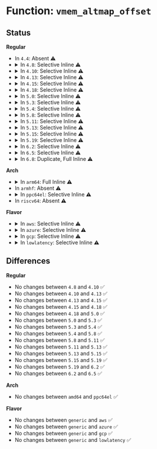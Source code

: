 # Function: <code>vmem_altmap_offset</code>

## Status
<b>Regular</b>
<ul>
<li>
In <code>4.4</code>: Absent ⚠️
</li>
<li>
<details>
<summary>In <code>4.8</code>: Selective Inline ⚠️</summary>

```c
long unsigned int vmem_altmap_offset(struct vmem_altmap *altmap);
```

**Collision:** Unique Global

**Inline:** Selective

**Transformation:** False

**Instances:**

```
In kernel/memremap.c (ffffffff8119e5c0)
Location: kernel/memremap.c:390
Inline: True
Direct callers:
  - arch/x86/mm/init_64.c:arch_remove_memory
  - mm/memory_hotplug.c:__remove_pages
  - mm/memory_hotplug.c:__add_pages
```
**Symbols:**

```
ffffffff8119e5c0-ffffffff8119e5d3: vmem_altmap_offset (STB_GLOBAL)
```
</details>
</li>
<li>
<details>
<summary>In <code>4.10</code>: Selective Inline ⚠️</summary>

```c
long unsigned int vmem_altmap_offset(struct vmem_altmap *altmap);
```

**Collision:** Unique Global

**Inline:** Selective

**Transformation:** False

**Instances:**

```
In kernel/memremap.c (ffffffff811adff0)
Location: kernel/memremap.c:400
Inline: True
Direct callers:
  - arch/x86/mm/init_64.c:arch_remove_memory
  - mm/memory_hotplug.c:__remove_pages
  - mm/memory_hotplug.c:__add_pages
```
**Symbols:**

```
ffffffff811adff0-ffffffff811ae003: vmem_altmap_offset (STB_GLOBAL)
```
</details>
</li>
<li>
<details>
<summary>In <code>4.13</code>: Selective Inline ⚠️</summary>

```c
long unsigned int vmem_altmap_offset(struct vmem_altmap *altmap);
```

**Collision:** Unique Global

**Inline:** Selective

**Transformation:** False

**Instances:**

```
In kernel/memremap.c (ffffffff811b5470)
Location: kernel/memremap.c:396
Inline: True
Direct callers:
  - arch/x86/mm/init_64.c:arch_remove_memory
  - mm/memory_hotplug.c:__remove_pages
  - mm/memory_hotplug.c:__add_pages
```
**Symbols:**

```
ffffffff811b5470-ffffffff811b5483: vmem_altmap_offset (STB_GLOBAL)
```
</details>
</li>
<li>
<details>
<summary>In <code>4.15</code>: Selective Inline ⚠️</summary>

```c
long unsigned int vmem_altmap_offset(struct vmem_altmap *altmap);
```

**Collision:** Unique Global

**Inline:** Selective

**Transformation:** False

**Instances:**

```
In kernel/memremap.c (ffffffff811c9560)
Location: kernel/memremap.c:468
Inline: True
Direct callers:
  - arch/x86/mm/init_64.c:arch_remove_memory
  - mm/memory_hotplug.c:__remove_pages
  - mm/memory_hotplug.c:__add_pages
```
**Symbols:**

```
ffffffff811c9560-ffffffff811c9573: vmem_altmap_offset (STB_GLOBAL)
```
</details>
</li>
<li>
<details>
<summary>In <code>4.18</code>: Selective Inline ⚠️</summary>

```c
long unsigned int vmem_altmap_offset(struct vmem_altmap *altmap);
```

**Collision:** Unique Global

**Inline:** Selective

**Transformation:** False

**Instances:**

```
In kernel/memremap.c (ffffffff811e9ad0)
Location: kernel/memremap.c:278
Inline: True
Inline callers:
  - kernel/memremap.c:devm_memremap_pages
  - kernel/memremap.c:devm_memremap_pages_release
Direct callers:
  - arch/x86/mm/init_64.c:arch_remove_memory
  - mm/memory_hotplug.c:__remove_pages
  - mm/memory_hotplug.c:__add_pages
```
**Symbols:**

```
ffffffff811e9b70-ffffffff811e9b83: vmem_altmap_offset (STB_GLOBAL)
```
</details>
</li>
<li>
<details>
<summary>In <code>5.0</code>: Selective Inline ⚠️</summary>

```c
long unsigned int vmem_altmap_offset(struct vmem_altmap *altmap);
```

**Collision:** Unique Global

**Inline:** Selective

**Transformation:** False

**Instances:**

```
In kernel/memremap.c (ffffffff811fa60e)
Location: kernel/memremap.c:269
Inline: True
Inline callers:
  - kernel/memremap.c:devm_memremap_pages
  - kernel/memremap.c:devm_memremap_pages_release
Direct callers:
  - arch/x86/mm/init_64.c:arch_remove_memory
  - mm/page_alloc.c:memmap_init_zone_device
  - mm/page_alloc.c:memmap_init_zone
  - mm/memory_hotplug.c:__remove_pages
  - mm/memory_hotplug.c:__add_pages
```
**Symbols:**

```
ffffffff811fa6e0-ffffffff811fa6f3: vmem_altmap_offset (STB_GLOBAL)
```
</details>
</li>
<li>
<details>
<summary>In <code>5.3</code>: Selective Inline ⚠️</summary>

```c
long unsigned int vmem_altmap_offset(struct vmem_altmap *altmap);
```

**Collision:** Unique Global

**Inline:** Selective

**Transformation:** False

**Instances:**

```
In mm/memremap.c (ffffffff812c2ca8)
Location: mm/memremap.c:344
Inline: True
Inline callers:
  - mm/memremap.c:devm_memremap_pages
  - mm/memremap.c:devm_memremap_pages_release
Direct callers:
  - arch/x86/mm/init_64.c:arch_remove_memory
  - mm/page_alloc.c:memmap_init_zone_device
  - mm/page_alloc.c:memmap_init_zone
  - mm/memory_hotplug.c:__remove_pages
  - mm/memory_hotplug.c:__add_pages
```
**Symbols:**

```
ffffffff812c2d70-ffffffff812c2d8a: vmem_altmap_offset (STB_GLOBAL)
```
</details>
</li>
<li>
<details>
<summary>In <code>5.4</code>: Selective Inline ⚠️</summary>

```c
long unsigned int vmem_altmap_offset(struct vmem_altmap *altmap);
```

**Collision:** Unique Global

**Inline:** Selective

**Transformation:** False

**Instances:**

```
In mm/memremap.c (ffffffff812d4b5b)
Location: mm/memremap.c:366
Inline: True
Inline callers:
  - mm/memremap.c:memremap_pages
  - mm/memremap.c:memunmap_pages
  - mm/memremap.c:memunmap_pages
Direct callers:
  - mm/page_alloc.c:memmap_init_zone_device
  - mm/page_alloc.c:memmap_init_zone
  - mm/memory_hotplug.c:__remove_pages
  - mm/memory_hotplug.c:__add_pages
```
**Symbols:**

```
ffffffff812d4c20-ffffffff812d4c3a: vmem_altmap_offset (STB_GLOBAL)
```
</details>
</li>
<li>
<details>
<summary>In <code>5.8</code>: Selective Inline ⚠️</summary>

```c
long unsigned int vmem_altmap_offset(struct vmem_altmap *altmap);
```

**Collision:** Unique Global

**Inline:** Selective

**Transformation:** False

**Instances:**

```
In mm/memremap.c (ffffffff8130a6a4)
Location: mm/memremap.c:399
Inline: True
Inline callers:
  - mm/memremap.c:memremap_pages
  - mm/memremap.c:memunmap_pages
  - mm/memremap.c:memunmap_pages
Direct callers:
  - mm/page_alloc.c:memmap_init_zone_device
  - mm/page_alloc.c:memmap_init_zone
  - mm/memory_hotplug.c:__remove_pages
  - mm/memory_hotplug.c:__add_pages
```
**Symbols:**

```
ffffffff8130a9f0-ffffffff8130aa0a: vmem_altmap_offset (STB_GLOBAL)
```
</details>
</li>
<li>
<details>
<summary>In <code>5.11</code>: Selective Inline ⚠️</summary>

```c
long unsigned int vmem_altmap_offset(struct vmem_altmap *altmap);
```

**Collision:** Unique Global

**Inline:** Selective

**Transformation:** False

**Instances:**

```
In mm/memremap.c (ffffffff813160a9)
Location: mm/memremap.c:448
Inline: True
Inline callers:
  - mm/memremap.c:pagemap_range
  - mm/memremap.c:memunmap_pages
  - mm/memremap.c:pageunmap_range
  - mm/memremap.c:pgmap_pfn_valid
Direct callers:
  - mm/page_alloc.c:memmap_init_zone_device
  - mm/page_alloc.c:memmap_init_zone
  - mm/memory_hotplug.c:__remove_pages
  - mm/memory_hotplug.c:__add_pages
```
**Symbols:**

```
ffffffff813168d0-ffffffff813168ea: vmem_altmap_offset (STB_GLOBAL)
```
</details>
</li>
<li>
<details>
<summary>In <code>5.13</code>: Selective Inline ⚠️</summary>

```c
long unsigned int vmem_altmap_offset(struct vmem_altmap *altmap);
```

**Collision:** Unique Global

**Inline:** Selective

**Transformation:** False

**Instances:**

```
In mm/memremap.c (ffffffff8131c2de)
Location: mm/memremap.c:454
Inline: True
Inline callers:
  - mm/memremap.c:pagemap_range
  - mm/memremap.c:memunmap_pages
  - mm/memremap.c:memunmap_pages
  - mm/memremap.c:pgmap_pfn_valid
Direct callers:
  - mm/page_alloc.c:memmap_init_zone_device
  - mm/page_alloc.c:memmap_init_range
  - mm/memory_hotplug.c:__remove_pages
  - mm/memory_hotplug.c:__add_pages
```
**Symbols:**

```
ffffffff8131cb20-ffffffff8131cb3a: vmem_altmap_offset (STB_GLOBAL)
```
</details>
</li>
<li>
<details>
<summary>In <code>5.15</code>: Selective Inline ⚠️</summary>

```c
long unsigned int vmem_altmap_offset(struct vmem_altmap *altmap);
```

**Collision:** Unique Global

**Inline:** Selective

**Transformation:** False

**Instances:**

```
In mm/memremap.c (ffffffff813695ca)
Location: mm/memremap.c:451
Inline: True
Inline callers:
  - mm/memremap.c:pagemap_range
  - mm/memremap.c:memunmap_pages
  - mm/memremap.c:memunmap_pages
  - mm/memremap.c:pgmap_pfn_valid
Direct callers:
  - mm/page_alloc.c:memmap_init_zone_device
  - mm/page_alloc.c:memmap_init_range
  - mm/memory_hotplug.c:__remove_pages
  - mm/memory_hotplug.c:__add_pages
```
**Symbols:**

```
ffffffff81369e70-ffffffff81369e8a: vmem_altmap_offset (STB_GLOBAL)
```
</details>
</li>
<li>
<details>
<summary>In <code>5.19</code>: Selective Inline ⚠️</summary>

```c
long unsigned int vmem_altmap_offset(struct vmem_altmap *altmap);
```

**Collision:** Unique Global

**Inline:** Selective

**Transformation:** False

**Instances:**

```
In mm/memremap.c (ffffffff813e727e)
Location: mm/memremap.c:409
Inline: True
Inline callers:
  - mm/memremap.c:memunmap_pages
  - mm/memremap.c:pfn_len
  - mm/memremap.c:pgmap_pfn_valid
Direct callers:
  - mm/page_alloc.c:memmap_init_zone_device
  - mm/page_alloc.c:memmap_init_range
  - mm/memory_hotplug.c:__remove_pages
  - mm/memory_hotplug.c:__add_pages
```
**Symbols:**

```
ffffffff813e7ba0-ffffffff813e7bc0: vmem_altmap_offset (STB_GLOBAL)
```
</details>
</li>
<li>
<details>
<summary>In <code>6.2</code>: Selective Inline ⚠️</summary>

```c
long unsigned int vmem_altmap_offset(struct vmem_altmap *altmap);
```

**Collision:** Unique Global

**Inline:** Selective

**Transformation:** False

**Instances:**

```
In mm/memremap.c (ffffffff8146eee9)
Location: mm/memremap.c:425
Inline: True
Inline callers:
  - mm/memremap.c:memunmap_pages
  - mm/memremap.c:pfn_len
  - mm/memremap.c:pgmap_pfn_valid
Direct callers:
  - mm/page_alloc.c:memmap_init_zone_device
  - mm/page_alloc.c:memmap_init_range
  - mm/memory_hotplug.c:__remove_pages
  - mm/memory_hotplug.c:__add_pages
```
**Symbols:**

```
ffffffff8146f9b0-ffffffff8146f9d0: vmem_altmap_offset (STB_GLOBAL)
```
</details>
</li>
<li>
<details>
<summary>In <code>6.5</code>: Selective Inline ⚠️</summary>

```c
long unsigned int vmem_altmap_offset(struct vmem_altmap *altmap);
```

**Collision:** Unique Global

**Inline:** Selective

**Transformation:** False

**Instances:**

```
In mm/memremap.c (ffffffff814a36c3)
Location: mm/memremap.c:425
Inline: True
Inline callers:
  - mm/memremap.c:memunmap_pages
  - mm/memremap.c:pfn_len
  - mm/memremap.c:pgmap_pfn_valid
Direct callers:
  - mm/mm_init.c:memmap_init_zone_device
  - mm/mm_init.c:memmap_init_range
  - mm/memory_hotplug.c:__add_pages
```
**Symbols:**

```
ffffffff814a4190-ffffffff814a41b0: vmem_altmap_offset (STB_GLOBAL)
```
</details>
</li>
<li>
<details>
<summary>In <code>6.8</code>: Duplicate, Full Inline ⚠️</summary>

**Collision:** Static Duplication

**Inline:** Full

**Transformation:** False

**Instances:**

```
In mm/mm_init.c (ffffffff82228926)
Location: include/linux/mm.h:3875
Inline: True
Inline callers:
  - mm/mm_init.c:memmap_init_zone_device
  - mm/mm_init.c:memmap_init_range
```
```
In mm/memory_hotplug.c (ffffffff82228edf)
Location: include/linux/mm.h:3875
Inline: True
Inline callers:
  - mm/memory_hotplug.c:__add_pages
```
```
In mm/memremap.c (ffffffff814d4563)
Location: include/linux/mm.h:3875
Inline: True
Inline callers:
  - mm/memremap.c:memunmap_pages
  - mm/memremap.c:pfn_len
  - mm/memremap.c:pgmap_pfn_valid
```
</details>
</li>
</ul>
<b>Arch</b>
<ul>
<li>
<details>
<summary>In <code>arm64</code>: Full Inline ⚠️</summary>

**Collision:** Unique Static

**Inline:** Full

**Transformation:** False

**Instances:**

```
In mm/memory_hotplug.c (0)
Location: include/linux/memremap.h:159
Inline: True
```
</details>
</li>
<li>
In <code>armhf</code>: Absent ⚠️
</li>
<li>
<details>
<summary>In <code>ppc64el</code>: Selective Inline ⚠️</summary>

```c
long unsigned int vmem_altmap_offset(struct vmem_altmap *altmap);
```

**Collision:** Unique Global

**Inline:** Selective

**Transformation:** False

**Instances:**

```
In mm/memremap.c (c00000000046e43c)
Location: mm/memremap.c:366
Inline: True
Inline callers:
  - mm/memremap.c:memremap_pages
  - mm/memremap.c:memunmap_pages
  - mm/memremap.c:memunmap_pages
Direct callers:
  - mm/page_alloc.c:memmap_init_zone_device
  - mm/page_alloc.c:memmap_init_zone
  - mm/memory_hotplug.c:__remove_pages
  - mm/memory_hotplug.c:__add_pages
```
**Symbols:**

```
c00000000046e5b0-c00000000046e5d8: vmem_altmap_offset (STB_GLOBAL)
```
</details>
</li>
<li>
In <code>riscv64</code>: Absent ⚠️
</li>
</ul>
<b>Flavor</b>
<ul>
<li>
<details>
<summary>In <code>aws</code>: Selective Inline ⚠️</summary>

```c
long unsigned int vmem_altmap_offset(struct vmem_altmap *altmap);
```

**Collision:** Unique Global

**Inline:** Selective

**Transformation:** False

**Instances:**

```
In mm/memremap.c (ffffffff812cd13b)
Location: mm/memremap.c:366
Inline: True
Inline callers:
  - mm/memremap.c:memremap_pages
  - mm/memremap.c:memunmap_pages
  - mm/memremap.c:memunmap_pages
Direct callers:
  - mm/page_alloc.c:memmap_init_zone_device
  - mm/page_alloc.c:memmap_init_zone
  - mm/memory_hotplug.c:__remove_pages
  - mm/memory_hotplug.c:__add_pages
```
**Symbols:**

```
ffffffff812cd200-ffffffff812cd21a: vmem_altmap_offset (STB_GLOBAL)
```
</details>
</li>
<li>
<details>
<summary>In <code>azure</code>: Selective Inline ⚠️</summary>

```c
long unsigned int vmem_altmap_offset(struct vmem_altmap *altmap);
```

**Collision:** Unique Global

**Inline:** Selective

**Transformation:** False

**Instances:**

```
In mm/memremap.c (ffffffff812bdfab)
Location: mm/memremap.c:366
Inline: True
Inline callers:
  - mm/memremap.c:memremap_pages
  - mm/memremap.c:memunmap_pages
  - mm/memremap.c:memunmap_pages
Direct callers:
  - mm/page_alloc.c:memmap_init_zone_device
  - mm/page_alloc.c:memmap_init_zone
  - mm/memory_hotplug.c:__remove_pages
  - mm/memory_hotplug.c:__add_pages
```
**Symbols:**

```
ffffffff812be070-ffffffff812be08a: vmem_altmap_offset (STB_GLOBAL)
```
</details>
</li>
<li>
<details>
<summary>In <code>gcp</code>: Selective Inline ⚠️</summary>

```c
long unsigned int vmem_altmap_offset(struct vmem_altmap *altmap);
```

**Collision:** Unique Global

**Inline:** Selective

**Transformation:** False

**Instances:**

```
In mm/memremap.c (ffffffff812caf4b)
Location: mm/memremap.c:366
Inline: True
Inline callers:
  - mm/memremap.c:memremap_pages
  - mm/memremap.c:memunmap_pages
  - mm/memremap.c:memunmap_pages
Direct callers:
  - mm/page_alloc.c:memmap_init_zone_device
  - mm/page_alloc.c:memmap_init_zone
  - mm/memory_hotplug.c:__remove_pages
  - mm/memory_hotplug.c:__add_pages
```
**Symbols:**

```
ffffffff812cb010-ffffffff812cb02a: vmem_altmap_offset (STB_GLOBAL)
```
</details>
</li>
<li>
<details>
<summary>In <code>lowlatency</code>: Selective Inline ⚠️</summary>

```c
long unsigned int vmem_altmap_offset(struct vmem_altmap *altmap);
```

**Collision:** Unique Global

**Inline:** Selective

**Transformation:** False

**Instances:**

```
In mm/memremap.c (ffffffff812dbc89)
Location: mm/memremap.c:366
Inline: True
Inline callers:
  - mm/memremap.c:memremap_pages
  - mm/memremap.c:memunmap_pages
  - mm/memremap.c:memunmap_pages
Direct callers:
  - mm/page_alloc.c:memmap_init_zone_device
  - mm/page_alloc.c:memmap_init_zone
  - mm/memory_hotplug.c:__remove_pages
  - mm/memory_hotplug.c:__add_pages
```
**Symbols:**

```
ffffffff812dbd70-ffffffff812dbd8a: vmem_altmap_offset (STB_GLOBAL)
```
</details>
</li>
</ul>

## Differences
<b>Regular</b>
<ul>
<li>
No changes between <code>4.8</code> and <code>4.10</code> ✅
</li>
<li>
No changes between <code>4.10</code> and <code>4.13</code> ✅
</li>
<li>
No changes between <code>4.13</code> and <code>4.15</code> ✅
</li>
<li>
No changes between <code>4.15</code> and <code>4.18</code> ✅
</li>
<li>
No changes between <code>4.18</code> and <code>5.0</code> ✅
</li>
<li>
No changes between <code>5.0</code> and <code>5.3</code> ✅
</li>
<li>
No changes between <code>5.3</code> and <code>5.4</code> ✅
</li>
<li>
No changes between <code>5.4</code> and <code>5.8</code> ✅
</li>
<li>
No changes between <code>5.8</code> and <code>5.11</code> ✅
</li>
<li>
No changes between <code>5.11</code> and <code>5.13</code> ✅
</li>
<li>
No changes between <code>5.13</code> and <code>5.15</code> ✅
</li>
<li>
No changes between <code>5.15</code> and <code>5.19</code> ✅
</li>
<li>
No changes between <code>5.19</code> and <code>6.2</code> ✅
</li>
<li>
No changes between <code>6.2</code> and <code>6.5</code> ✅
</li>
</ul>
<b>Arch</b>
<ul>
<li>
No changes between <code>amd64</code> and <code>ppc64el</code> ✅
</li>
</ul>
<b>Flavor</b>
<ul>
<li>
No changes between <code>generic</code> and <code>aws</code> ✅
</li>
<li>
No changes between <code>generic</code> and <code>azure</code> ✅
</li>
<li>
No changes between <code>generic</code> and <code>gcp</code> ✅
</li>
<li>
No changes between <code>generic</code> and <code>lowlatency</code> ✅
</li>
</ul>
